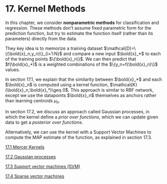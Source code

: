# 17. Kernel Methods

In this chapter, we consider **nonparametric methods** for classification and regression. These methods don’t assume fixed parametric form for the prediction function, but try to estimate the function itself (rather than its parameters) directly from the data.

They key idea is to memorize a training dataset $\mathcal{D}=\{(\bold{x}_n,y_n)\}_{i=1:N}$ and compare a new input $\bold{x}_*$ to each of the training points $\{\bold{x}_n\}$. We can then predict that $f(\bold{x}_*)$ is a weighted combinations of the $\{y_n=f(\bold{x}_n)\}$ values.

In section 17.1, we explain that the similarity between $\bold{x}_*$ and each $\bold{x}_n$ is computed using a kernel function, $\mathcal{K}(\bold{x}_n,\bold{x}_*)\geq 0$. This approach is similar to RBF network, except we use the datapoints $\bold{x}_n$ themselves as anchors rather than learning centroids $\mu_n$.

In section 17.2, we discuss an approach called Gaussian processes, in which the kernel define a *prior over functions*, which we can update given data to get a *posterior over functions.*

Alternatively, we can use the kernel with a Support Vector Machines to compute the MAP estimate of the function, as explained in section 17.3.

[17.1 Mercer Kernels](17%20Kernel%20Methods%20ec1334eba32244a3a187f08725510ee7/17%201%20Mercer%20Kernels%209f976c5e8f404cb4aa963fab6682ba80.md)

[17.2 Gaussian processes](17%20Kernel%20Methods%20ec1334eba32244a3a187f08725510ee7/17%202%20Gaussian%20processes%2099c09c72ffff4f8289bbef085c3487cd.md)

[17.3 Support vector machines (SVM)](17%20Kernel%20Methods%20ec1334eba32244a3a187f08725510ee7/17%203%20Support%20vector%20machines%20(SVM)%201d619386202e405a8645564dc013f8f3.md)

[17.4 Sparse vector machines](17%20Kernel%20Methods%20ec1334eba32244a3a187f08725510ee7/17%204%20Sparse%20vector%20machines%204ce4b600789e4ab3871c4251ac7f34f3.md)